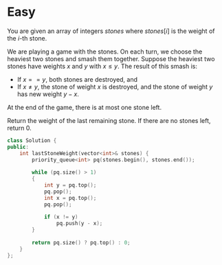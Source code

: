 # Easy

You are given an array of integers $stones$ where $stones[i]$ is the weight of the $i$-th stone.

We are playing a game with the stones. On each turn, we choose the heaviest two stones and smash them together. Suppose the heaviest two stones have weights $x$ and $y$ with $x \leq y$. The result of this smash is:

- If $x == y$, both stones are destroyed, and
- If $x \neq y$, the stone of weight $x$ is destroyed, and the stone of weight $y$ has new weight $y - x$.

At the end of the game, there is at most one stone left.

Return the weight of the last remaining stone. If there are no stones left, return $0$.

```cpp
class Solution {
public:
    int lastStoneWeight(vector<int>& stones) {
        priority_queue<int> pq(stones.begin(), stones.end());
        
        while (pq.size() > 1)
        {
            int y = pq.top();
            pq.pop();
            int x = pq.top();
            pq.pop();
            
            if (x != y)
                pq.push(y - x);
        }
        
        return pq.size() ? pq.top() : 0;
    }
};
```
